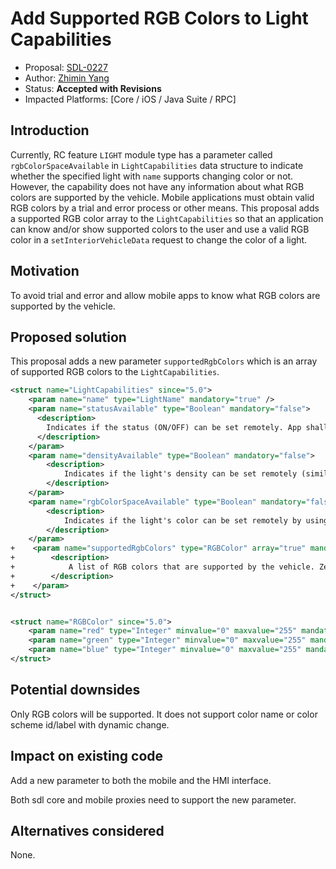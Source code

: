 # Add Supported RGB Colors to Light Capabilities

* Proposal: [SDL-0227](0227-add-supported-rgb-colors.md)
* Author: [Zhimin Yang](https://github.com/yang1070)
* Status: **Accepted with Revisions**
* Impacted Platforms: [Core / iOS / Java Suite / RPC]

## Introduction

Currently, RC feature `LIGHT` module type has a parameter called `rgbColorSpaceAvailable` in `LightCapabilities` data structure to indicate whether the specified light with `name` supports changing color or not. However, the capability does not have any information about what RGB colors are supported by the vehicle. Mobile applications must obtain valid RGB colors by a trial and error process or other means. This proposal adds a supported RGB color array to the `LightCapabilities` so that an application can know and/or show supported colors to the user and use a valid RGB color in a `setInteriorVehicleData` request to change the color of a light.

## Motivation

To avoid trial and error and allow mobile apps to know what RGB colors are supported by the vehicle.

## Proposed solution

This proposal adds a new parameter `supportedRgbColors` which is an array of supported RGB colors to the `LightCapabilities`.

```xml
<struct name="LightCapabilities" since="5.0">
    <param name="name" type="LightName" mandatory="true" />
    <param name="statusAvailable" type="Boolean" mandatory="false">
      <description>
        Indicates if the status (ON/OFF) can be set remotely. App shall not use read-only values (RAMP_UP/RAMP_DOWN/UNKNOWN/INVALID) in a setInteriorVehicleData request.
      </description>
    </param>
    <param name="densityAvailable" type="Boolean" mandatory="false">
        <description>
            Indicates if the light's density can be set remotely (similar to a dimmer).
        </description>
    </param>
    <param name="rgbColorSpaceAvailable" type="Boolean" mandatory="false">
        <description>
            Indicates if the light's color can be set remotely by using the RGB color space.
        </description>
    </param>
+    <param name="supportedRgbColors" type="RGBColor" array="true" mandatory="false" since="5.x">
+        <description>
+            A list of RGB colors that are supported by the vehicle. Zero length array means support all possible combinations.
+        </description>
+    </param>
</struct>


<struct name="RGBColor" since="5.0">
    <param name="red" type="Integer" minvalue="0" maxvalue="255" mandatory="true" />
    <param name="green" type="Integer" minvalue="0" maxvalue="255" mandatory="true" />
    <param name="blue" type="Integer" minvalue="0" maxvalue="255" mandatory="true" />
</struct>
```

## Potential downsides

Only RGB colors will be supported. It does not support color name or color scheme id/label with dynamic change.

## Impact on existing code

Add a new parameter to both the mobile and the HMI interface.

Both sdl core and mobile proxies need to support the new parameter.

## Alternatives considered

None.
